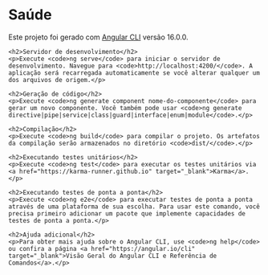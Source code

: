</head>
<body>
    <h1>Saúde</h1>
    <p>Este projeto foi gerado com <a href="https://github.com/angular/angular-cli" target="_blank">Angular CLI</a> versão 16.0.0.</p>

    <h2>Servidor de desenvolvimento</h2>
    <p>Execute <code>ng serve</code> para iniciar o servidor de desenvolvimento. Navegue para <code>http://localhost:4200/</code>. A aplicação será recarregada automaticamente se você alterar qualquer um dos arquivos de origem.</p>

    <h2>Geração de código</h2>
    <p>Execute <code>ng generate component nome-do-componente</code> para gerar um novo componente. Você também pode usar <code>ng generate directive|pipe|service|class|guard|interface|enum|module</code>.</p>

    <h2>Compilação</h2>
    <p>Execute <code>ng build</code> para compilar o projeto. Os artefatos da compilação serão armazenados no diretório <code>dist/</code>.</p>

    <h2>Executando testes unitários</h2>
    <p>Execute <code>ng test</code> para executar os testes unitários via <a href="https://karma-runner.github.io" target="_blank">Karma</a>.</p>

    <h2>Executando testes de ponta a ponta</h2>
    <p>Execute <code>ng e2e</code> para executar testes de ponta a ponta através de uma plataforma de sua escolha. Para usar este comando, você precisa primeiro adicionar um pacote que implemente capacidades de testes de ponta a ponta.</p>

    <h2>Ajuda adicional</h2>
    <p>Para obter mais ajuda sobre o Angular CLI, use <code>ng help</code> ou confira a página <a href="https://angular.io/cli" target="_blank">Visão Geral do Angular CLI e Referência de Comandos</a>.</p>
</body>
</html>